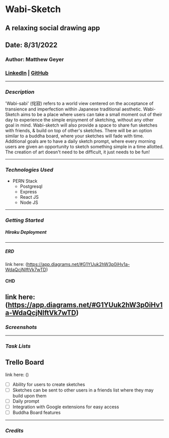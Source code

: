 # Wabi-Sketch

## A relaxing social drawing app

## Date: 8/31/2022

### Author: Matthew Geyer

### [LinkedIn](https://www.linkedin.com/in/matthew-geyer-174644170/) | [GitHub](https://github.com/mattrichor)

---

### **_Description_**

'Wabi-sabi' (侘寂) refers to a world view centered on the acceptance of transience and imperfection within Japanese traditional aesthetic. Wabi-Sketch aims to be a place where users can take a small moment out of their day to experience the simple enjoyment of sketching, without any other goal in mind. Wabi-sketch will also provide a space to share fun sketches with friends, & build on top of other's sketches. There will be an option similar to a buddha board, where your sketches will fade with time. Additional goals are to have a daily sketch prompt, where every morning users are given an opportunity to sketch something simple in a time allotted. The creation of art doesn't need to be difficult, it just needs to be fun!

---

### **_Technologies Used_**

- PERN Stack
  - Postgresql
  - Express
  - React JS
  - Node JS

---

### **_Getting Started_**

##### Hiroku Deployment

---

##### ERD

link here: (https://app.diagrams.net/#G1YUuk2hW3p0iHv1a-WdaQcjNIftVk7wTD)

#### CHD

link here: (https://app.diagrams.net/#G1YUuk2hW3p0iHv1a-WdaQcjNIftVk7wTD)
---

### **_Screenshots_**

---

### **_Task Lists_**

## Trello Board

link here: ()

- [ ] Ability for users to create sketches
- [ ] Sketches can be sent to other users in a friends list where they may build upon them
- [ ] Daily prompt
- [ ] Integration with Google extensions for easy access
- [ ] Buddha Board features

---

### **_Credits_**